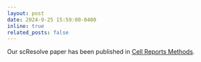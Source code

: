 ```yaml
---
layout: post
date: 2024-9-25 15:59:00-0400
inline: true
related_posts: false
---
```


Our scResolve paper has been published in [Cell Reports Methods](https://doi.org/10.1016/j.crmeth.2024.100864).
